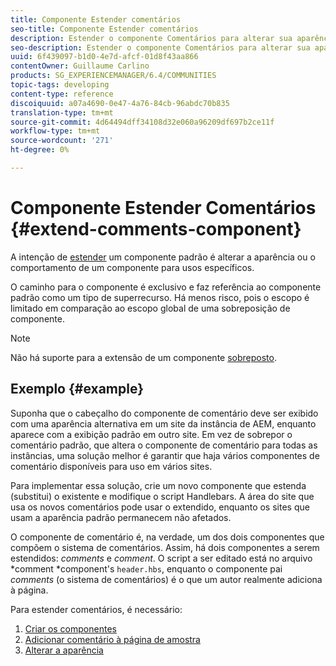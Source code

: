 ```yaml
---
title: Componente Estender comentários
seo-title: Componente Estender comentários
description: Estender o componente Comentários para alterar sua aparência ou comportamento para usos específicos
seo-description: Estender o componente Comentários para alterar sua aparência ou comportamento para usos específicos
uuid: 6f439097-b1d0-4e7d-afcf-01d8f43aa866
contentOwner: Guillaume Carlino
products: SG_EXPERIENCEMANAGER/6.4/COMMUNITIES
topic-tags: developing
content-type: reference
discoiquuid: a07a4690-0e47-4a76-84cb-96abdc70b835
translation-type: tm+mt
source-git-commit: 4d64494dff34108d32e060a96209df697b2ce11f
workflow-type: tm+mt
source-wordcount: '271'
ht-degree: 0%

---
```



# Componente Estender Comentários {#extend-comments-component}

A intenção de [estender](client-customize.md#extensions) um componente padrão é alterar a aparência ou o comportamento de um componente para usos específicos.

O caminho para o componente é exclusivo e faz referência ao componente padrão como um tipo de superrecurso. Há menos risco, pois o escopo é limitado em comparação ao escopo global de uma sobreposição de componente.

>[!NOTE]
>
>Não há suporte para a extensão de um componente [sobreposto](client-customize.md#overlays).

## Exemplo {#example}

Suponha que o cabeçalho do componente de comentário deve ser exibido com uma aparência alternativa em um site da instância de AEM, enquanto aparece com a exibição padrão em outro site. Em vez de sobrepor o comentário padrão, que altera o componente de comentário para todas as instâncias, uma solução melhor é garantir que haja vários componentes de comentário disponíveis para uso em vários sites.

Para implementar essa solução, crie um novo componente que estenda (substitui) o existente e modifique o script Handlebars. A área do site que usa os novos comentários pode usar o extendido, enquanto os sites que usam a aparência padrão permanecem não afetados.

O componente de comentário é, na verdade, um dos dois componentes que compõem o sistema de comentários. Assim, há dois componentes a serem estendidos: *comments* e *comment*. O script a ser editado está no arquivo *comment *component&#39;s `header.hbs`, enquanto o componente pai *comments* (o sistema de comentários) é o que um autor realmente adiciona à página.

Para estender comentários, é necessário:

1. [Criar os componentes](extend-create-components.md)
1. [Adicionar comentário à página de amostra](extend-sample-page.md)
1. [Alterar a aparência](extend-alter-appearance.md)

